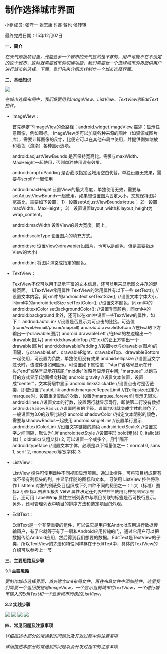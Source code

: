 # 制作选择城市界面

小组成员: 张守一 张志康 许鑫 蒋也 侯转转

最终完成日期：15年12月02日



**一、简介**

*在天气预报项目里，光能显示一个城市的天气显然是不够的，用户可能不在不设定的这个城市，这时就需要城市的切换功能，我们需要做一个选择城市的界面供用户进行城市的选择。下面，我们先来介绍怎样制作一个城市选择界面。*

**二、基础知识**

*![](06_4.png)*

*在城市选择布局中，我们将要用到ImageView、ListView、TextView和EditText控件。*

* ImageView：

    首先确定下ImageView的全路径：android.widget.ImageView.描述：显示任意图像，例如图标。
    ImageView类可以加载各种来源的图片（如资源或图片库），需要计算图像的尺寸，比便它可以在其他布局中使用，并提供例如缩放和着色（渲染）各种显示选项。
    
    android:adjustViewBounds
    是否保持宽高比。需要与maxWidth、MaxHeight一起使用，否则单独使用没有效果。
    
    android:cropToPadding
    是否截取指定区域用空白代替。单独设置无效果，需要与scrollY一起使用

    android:maxHeight
    设置View的最大高度，单独使用无效，需要与setAdjustViewBounds一起使用。如果想设置图片固定大小，又想保持图片宽高比，需要如下设置：
    1） 设置setAdjustViewBounds为true；
    2） 设置maxWidth、MaxHeight；
    3） 设置设置layout_width和layout_height为wrap_content。

    android:maxWidth
    设置View的最大宽度。同上。

    android:scaleType
    设置图片的填充方式。

    android:src
    设置View的drawable(如图片，也可以是颜色，但是需要指定View的大小)

    android:tint
    将图片渲染成指定的颜色。

* TextView：

    TextView不仅可以用于显示丰富的文本信息，还可以用来显示图文并茂的混排页面。
    1.TextView常用属性
     TextView的常用属性有以下一些
     setText();  //设置文本内容，同xml中的android:text
     setTextSize();  //设置文本字体大小，同xml中的android:textSize
     setTextColor();  //设置文本颜色，同xml中的android:textColor
     setBackgroundColor();  //设置背景颜色，同xml中的android:background
     此外，还可以在xml中设置一些TextView的属性，如下：
     android:autoLink  //设置是否显示为可点击的链接。可选值(none/web/email/phone/map/all)
     android:drawableBottom   //在text的下方输出一个drawable(图片)
     android:drawableLeft  //在text的左边输出一个drawable(图片)
     android:drawableTop   //在text的正上方输出一个drawable(图片)
     android:drawablePadding  //设置text与drawable(图片)的间隔，与drawableLeft、drawableRight、drawableTop、drawableBottom一起使用，可设置为负数，单独使用没有效果
     android:ellipsize   //设置当文字过长时，该控件该如何显示。可设置如下属性值："start"省略号显示在开头;"end”省略号显示在结尾;"middle"省略号显示在中间; "marquee" 以跑马灯的方式显示(动画横向移动)
     android:gravity  //设置文本位置，设置成"center"，文本将居中显示
     android:linksClickable  //设置点击时是否链接，即使设置了autoLink
     android:marqueeRepeatLimit  //在ellipsize设定为marquee时，设置重复滚动的次数，设置为marquee_forever时表示无限次。
     android:lines   //设置文本的行数，设置两行就显示两行，即使第二行没有数据
     android:shadowRadius  //设置阴影的半径。设置为0.1就变成字体的颜色了，一般设置为3.0的效果比较好
     android:shadowColor  //指定文本阴影的颜色，需要与shadowRadius一起使用
     android:singleLine  //设置单行显示
     android:textColorLink   //设置文字链接的颜色
     android:textScaleX //设置文字之间间隔，默认为1.0f
     android:textStyle  //设置字形 bold(粗体) 0, italic(斜体) 1, olditalic(又粗又斜) 2, 可以设置一个或多个，用“|”隔开
     android:typeface  //设置文本字体，必须是以下常量值之一：normal 0, sans 1, serif 2, monospace(等宽字体) 3


* ListView：

    ListView 控件可使用四种不同视图显示项目。通过此控件，可将项目组成带有或不带有列标头的列，并显示伴随的图标和文本。 可使用 ListView 控件将称作 ListItem 对象的列表条目组织成下列四种不同的视图之一：1.大（标准）图标2.小图标3.列表4.报表 View 属性决定在列表中控件使用何种视图显示项目。还可用 LabelWrap 属性控制列表中与项目关联的标签是否可换行显示。另外，还可管理列表中项目的排序方法和选定项目的外观。

* EditText：

    EditText是一个非常重要的组件，可以说它是用户和Android应用进行数据传输窗户，有了它就等于有了一扇和Android应用传输的门，通过它用户可以把数据传给Android应用，然后得到我们想要的数据。
    EditText是TextView的子类，所以TextView的方法和特性同样存在于EditText中，具体的TextView的介绍可以参考上一节




**三、主要思路及步骤**

**3.1 主要思路**

*要制作城市选择界面，首先建立xml布局文件，再往布局文件中添加控件，这里我们需要一个返回按钮地ImageView，一个显示当前城市的TextView，一个进行城市输入的EditText和一个显示城市列表的ListView。*

**3.2 实践步骤**

*![](06_01.jpg)*
*![](06_02.png)*
*![](06_03.png)*
*![](06_04.png)*

**四、常见问题及注意事项**

*详细描述本部分的常遇到的问题以及开发过程中的注意事项*

*详细描述本部分的常遇到的问题以及开发过程中的注意事项*
